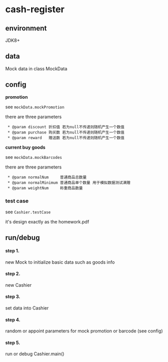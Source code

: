 # cash-register

## environment

JDK8+

## data

Mock data in class MockData

## config

**promotion**

see `mockData.mockPromotion`

there are three parameters

     * @param discount 折扣值 若为null不传递则随机产生一个数值
     * @param purchase 购买数 若为null不传递则随机产生一个数值
     * @param reward   赠送数 若为null不传递则随机产生一个数值

**current buy goods**

see `mockData.mockBarcodes`

there are three parameters

     * @param normalNum     普通商品总数量
     * @param normalMinimum 普通商品单个数量 用于模拟数据测试满赠
     * @param weightNum     称重商品数量

### test case 

see `Cashier.testCase`

it's design exactly as the homework.pdf

## run/debug

#### step 1. 
new Mock to initialize basic data such as goods info
#### step 2. 
new Cashier
#### step 3. 
set data into Cashier
#### step 4.
random or appoint parameters for mock promotion or barcode (see config)
#### step 5.
run or debug Cashier.main()
